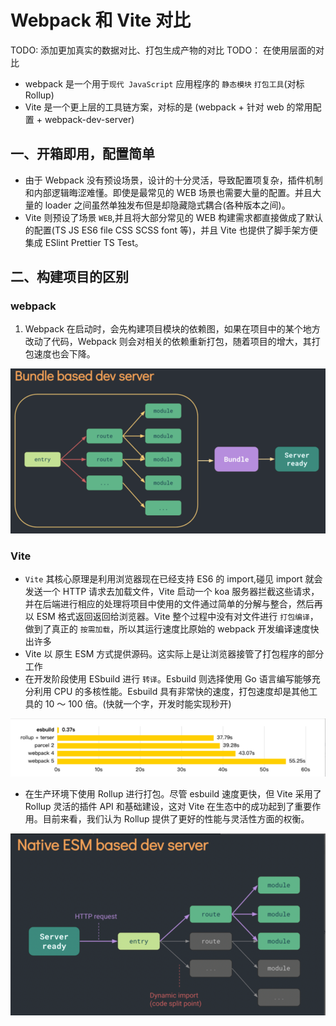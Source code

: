 # Webpack 和 Vite 对比

TODO:  添加更加真实的数据对比、打包生成产物的对比
TODO： 在使用层面的对比

- webpack 是一个用于`现代 JavaScript` 应用程序的 `静态模块` `打包工具`(对标 Rollup)
- Vite 是一个更上层的工具链方案，对标的是 (webpack + 针对 web 的常用配置 + webpack-dev-server)

## 一、开箱即用，配置简单

- 由于 Webpack 没有预设场景，设计的十分灵活，导致配置项复杂，插件机制和内部逻辑晦涩难懂。即使是最常见的 WEB 场景也需要大量的配置。并且大量的 loader 之间虽然单独发布但是却隐藏隐式耦合(各种版本之间)。
- Vite 则预设了场景 `WEB`,并且将大部分常见的 WEB 构建需求都直接做成了默认的配置(TS JS ES6 file CSS SCSS font 等)，并且 Vite 也提供了脚手架方便集成 ESlint Prettier TS Test。

## 二、构建项目的区别

### webpack

1. Webpack 在启动时，会先构建项目模块的依赖图，如果在项目中的某个地方改动了代码，Webpack 则会对相关的依赖重新打包，随着项目的增大，其打包速度也会下降。

![Webpack工作原理](./img/webpac和Vite的对比/webpack打包.png)

### Vite

- `Vite` 其核心原理是利用浏览器现在已经支持 ES6 的 import,碰见 import 就会发送一个 HTTP 请求去加载文件，Vite 启动一个 koa 服务器拦截这些请求，并在后端进行相应的处理将项目中使用的文件通过简单的分解与整合，然后再以 ESM 格式返回返回给浏览器。Vite 整个过程中没有对文件进行 `打包编译`，做到了真正的 `按需加载`，所以其运行速度比原始的 webpack 开发编译速度快出许多
- Vite 以 原生 ESM 方式提供源码。这实际上是让浏览器接管了打包程序的部分工作
- 在开发阶段使用 ESbuild 进行 `转译`。Esbuild 则选择使用 Go 语言编写能够充分利用 CPU 的多核性能。Esbuild 具有非常快的速度，打包速度却是其他工具的 10 ～ 100 倍。(快就一个字，开发时能实现秒开)

![Esbuild打包速度](./img/webpac和Vite的对比/Esbuild打包速度.png)

- 在生产环境下使用 Rollup 进行打包。尽管 esbuild 速度更快，但 Vite 采用了 Rollup 灵活的插件 API 和基础建设，这对 Vite 在生态中的成功起到了重要作用。目前来看，我们认为 Rollup 提供了更好的性能与灵活性方面的权衡。

![Vite工作原理](./img/webpac和Vite的对比/vite运行.png)
